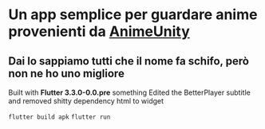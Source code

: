 # Un app semplice per guardare anime provenienti da [AnimeUnity](https://www.animeunity.tv/)


## Dai lo sappiamo tutti che il nome fa schifo, però non ne ho uno migliore
Built with **Flutter 3.3.0-0.0.pre** something
Edited the BetterPlayer subtitle and removed shitty dependency html to widget

`flutter build apk`
`flutter run`
